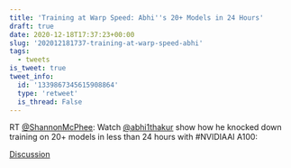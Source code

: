 ```yaml
---
title: 'Training at Warp Speed: Abhi''s 20+ Models in 24 Hours'
draft: true
date: 2020-12-18T17:37:23+00:00
slug: '202012181737-training-at-warp-speed-abhi'
tags:
  - tweets
is_tweet: true
tweet_info:
  id: '1339867345615908864'
  type: 'retweet'
  is_thread: False
---
```




RT [@ShannonMcPhee](https://x.com/ShannonMcPhee): Watch [@abhi1thakur](https://x.com/abhi1thakur) show how he knocked down training on 20+ models in less than 24 hours with #NVIDIAAI A100:

[Discussion](https://x.com/sytelus/status/1339867345615908864)
